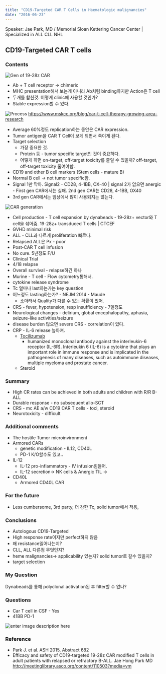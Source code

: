 ```yaml
---
title: "CD19-Targeted CAR T Cells in Haematologic malignancies"
date: "2016-06-23"
---
```


Speaker: Jae Park, MD / Memorial Sloan Kettering Cancer Center | Specialized in ALL CLL NHL

## CD19-Targeted CAR T cells

### Contents

![Gen of 19-28z CAR](http://media4.asco.org/156/9447/110503/110503_video_pvhr.jpg)

* Ab + T cell receptor -> chimeric
* MHC presentation해서 보는게 아니라 Ab처럼 binding하지만 Action은 T cell
* 두개를 합친것. 어떻게 clinic에 사용할 것인가?
* Stable expression할 수 있다.


![Process](https://www.mskcc.org/sites/default/files/styles/large/public/node/39453/image/msk402-cartcell-infographic327.jpg)
https://www.mskcc.org/blog/car-t-cell-therapy-growing-area-research

* Average 60%정도 replication하는 동안은 CAR expression.
* Tumor antigen을 CAR T Cell이 보게 되면서 죽이게 된다.
* Target selection
  * 가장 중요한 것.
  * Protein 등 - tumor specific target인 것이 중요하다.
  * 어떻게 하면 on-target, off-target toxicity를 줄일 수 있을까? off-target, off-target toxicity 줄여야함.
* CD19 and other B cell markers (Stem cells - mature B)
* Normal B cell -> not tumor specific함.
* Signal 1만 막아. Signal2 - CD28, 4-1BB, OX-40 | signal 2가 없으면 anergic - First gen CAR에서는 실패. 2nd gen CAR는 CD28, 4-1BB, OX40
* 3rd gen CAR에서는 임상에서 많이 사용되지는 않는다.

![CAR generation](http://d3md5dngttnvbj.cloudfront.net/content/bloodjournal/125/26/4017/F1.large.jpg)

* Cell production - T cell expansion by dynabeads - 19-28z+ vector와 T cell을 섞어줌. 19-28z+ transduced T cells | CTCEF
* GVHD minimal risk
* ALL - CLL과 다르게 proliferation 빠르다.
* Relapsed ALL은 Px - poor
* Post-CAR T cell infusion
* No cure. 5년정도 F/U
* Clinical Trial
* 4/18 relapse
* Overall survival - relapse하긴 하나
* Murine - T cell - Flow cytometry통해서.
* cytokine release syndrome
* Tc 얼마나 last하는가는 key question
* 어느정도 lasting하는가? - NEJM 2014 - Maude
  * 소아라서 Quality가 다를 수 있는 확률이 있어.
* CRS - fever, hypotension, resp insufficiency - 7일정도
* Neurological changes - delirium, global encephalopathy, aphasia, seizure-like activities/seizure
* disease burden 많으면 severe CRS - correlation이 있다.
* CRP - IL-6 release 높아져.
  * [Tocilizumab](https://en.wikipedia.org/wiki/Tocilizumab )
    * humanized monoclonal antibody against the interleukin-6 receptor (IL-6R). Interleukin 6 (IL-6) is a cytokine that plays an important role in immune response and is implicated in the pathogenesis of many diseases, such as autoimmune diseases, multiple myeloma and prostate cancer.
  * Steroid

### Summary
* High CR rates can be achieved in both adults and children with R/R B-ALL
* Durable response - no subsequent allo-SCT
* CRS - mc AE a/w CD19 CAR T cells - toci, steroid
* Neurotoxicity - difficult

### Additional comments
* The hostile Tumor microinvironment
* Armored CARs
  * genetic modification - IL12, CD40L
  * PD-1 K/O할수도 있고..
* IL-12
  * IL-12 pro-inflammatory - IV infusion힘들어.
  * IL-12 secretion-> NK cells & Anergic TIL ->
* CD40L
  * Armored CD40L CAR

### For the future
* Less cumbersome, 3rd party, 더 강한 Tc, solid tumor에서 적용,

### Conclusions
* Autologous CD19-Targeted
* High response rate이지만 perfect하지 않음
* 왜 resistance일어나는지?
* CLL, ALL 다른점 무엇인지?
* heme malignancies-> applicability 있는지? solid tumor로 갈수 있을지?
* target selection

### My Question
Dynabeads를 통해 polyclonal activation된 후 filter할 수 없나?

### Questions
* Car T cell in CSF - Yes
* 41BB PD-1

![enter image description here](http://www.danafarberbostonchildrens.org/uploadedimages/content/page_content/news/2015/dfc_7706_car_t-cell_infographic_branded-2.jpg)

### Reference
* Park J. et al. ASH 2015, Abstract 682
* Efficacy and safety of CD19-targeted 19-28z CAR modified T cells in adult patients with relapsed or refractory B-ALL. Jae Hong Park MD
http://meetinglibrary.asco.org/content/110503?media=vm
